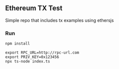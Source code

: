 ## Ethereum TX Test

Simple repo that includes tx examples using ethersjs

### Run

```bash
npm install
```

```
export RPC_URL=http://rpc-url.com
export PRIV_KEY=0x123456
npx ts-node index.ts
```
